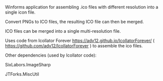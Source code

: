 Winforms application for assembling .ico files with different resolution into a single icon file.

Convert PNGs to ICO files, the resulting ICO file can then be merged.

ICO files can be merged into a single multi-resolution file.


Uses code from Icollator Forever https://adv12.github.io/IcollatorForever/ ( https://github.com/adv12/IcollatorForever ) to assemble the ico files.

Other dependencies (used by Icollator code):

SixLabors.ImageSharp

JTForks.MiscUtil


